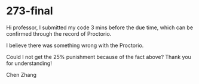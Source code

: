 # 273-final

Hi professor, I submitted my code 3 mins before the due time, which can be confirmed through the record of Proctorio. 

I believe there was something wrong with the Proctorio.

Could I not get the 25% punishment because of the fact above? Thank you for understanding!

Chen Zhang
